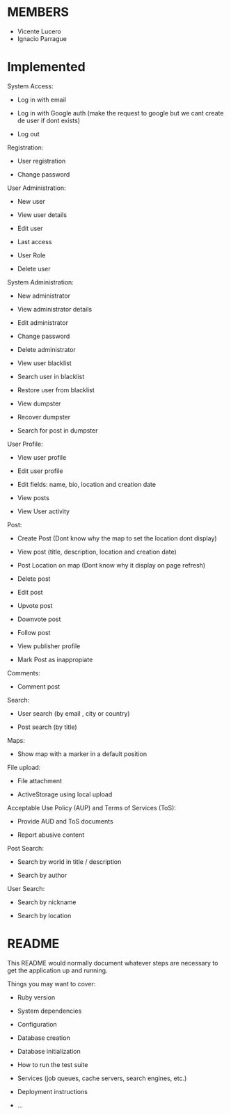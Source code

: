 # MEMBERS
* Vicente Lucero
* Ignacio Parrague

# Implemented
System Access:

- Log in with email

- Log in with Google auth (make the request to google but we cant create de user if dont exists)

- Log out

Registration:

- User registration

- Change password

User Administration:

- New user

- View user details

- Edit user

- Last access

- User Role

- Delete user

System Administration:

- New administrator

- View administrator details

- Edit administrator

- Change password

- Delete administrator

- View user blacklist

- Search user in blacklist

- Restore user from blacklist

- View dumpster

- Recover dumpster

- Search for post in dumpster

User Profile:

- View user profile

- Edit user profile

- Edit fields: name, bio, location and creation date

- View posts

- View User activity

Post:

- Create Post (Dont know why the map to set the location dont display)

- View post (title, description, location and creation date)

- Post Location on map (Dont know why it display on page refresh)

- Delete post

- Edit post

- Upvote post

- Downvote post

- Follow post

- View publisher profile

- Mark Post as inappropiate

Comments:

- Comment post

Search: 

- User search (by email , city or country)

- Post search (by title)

Maps:

- Show map with a marker in a default position

File upload:

- File attachment

- ActiveStorage using local upload

Acceptable Use Policy (AUP) and Terms of Services (ToS):

- Provide AUD and ToS documents

- Report abusive content

Post Search:

- Search by world in title / description

- Search by author

User Search:

- Search by nickname

- Search by location

# README

This README would normally document whatever steps are necessary to get the
application up and running.

Things you may want to cover:

* Ruby version

* System dependencies

* Configuration

* Database creation

* Database initialization

* How to run the test suite

* Services (job queues, cache servers, search engines, etc.)

* Deployment instructions

* ...
